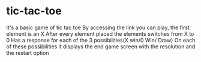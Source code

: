 # tic-tac-toe
It's a basic game of tic tac toe
By accessing the link you can play, the first element is an X
After every element placed the elements switches from X to 0
Has a response for each of the 3 possibilities(X win/0 Win/ Draw)
On each of these possibilities it displays the end game screen with the resolution and the restart option
